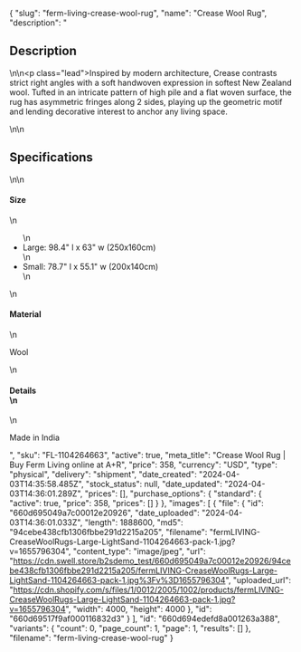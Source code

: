 {
  "slug": "ferm-living-crease-wool-rug",
  "name": "Crease Wool Rug",
  "description": "<h2>Description</h2>\n<!-- split -->\n<p class=\"lead\">Inspired by modern architecture, Crease contrasts strict right angles with a soft handwoven expression in softest New Zealand wool. Tufted in an intricate pattern of high pile and a flat woven surface, the rug has asymmetric fringes along 2 sides, playing up the geometric motif and lending decorative interest to anchor any living space.</p>\n<!-- split -->\n<h2>Specifications</h2>\n<!-- split -->\n<h4>Size</h4>\n<ul>\n<li>Large: 98.4\" l x 63\" w (250x160cm)</li>\n<li>Small: 78.7\" l x 55.1\" w (200x140cm)</li>\n</ul>\n<h4>Material</h4>\n<p>Wool</p>\n<h4>Details<br>\n</h4>\n<p>Made in India</p>",
  "sku": "FL-1104264663",
  "active": true,
  "meta_title": "Crease Wool Rug | Buy Ferm Living online at A+R",
  "price": 358,
  "currency": "USD",
  "type": "physical",
  "delivery": "shipment",
  "date_created": "2024-04-03T14:35:58.485Z",
  "stock_status": null,
  "date_updated": "2024-04-03T14:36:01.289Z",
  "prices": [],
  "purchase_options": {
    "standard": {
      "active": true,
      "price": 358,
      "prices": []
    }
  },
  "images": [
    {
      "file": {
        "id": "660d695049a7c00012e20926",
        "date_uploaded": "2024-04-03T14:36:01.033Z",
        "length": 1888600,
        "md5": "94cebe438cfb1306fbbe291d2215a205",
        "filename": "fermLIVING-CreaseWoolRugs-Large-LightSand-1104264663-pack-1.jpg?v=1655796304",
        "content_type": "image/jpeg",
        "url": "https://cdn.swell.store/b2sdemo_test/660d695049a7c00012e20926/94cebe438cfb1306fbbe291d2215a205/fermLIVING-CreaseWoolRugs-Large-LightSand-1104264663-pack-1.jpg%3Fv%3D1655796304",
        "uploaded_url": "https://cdn.shopify.com/s/files/1/0012/2005/1002/products/fermLIVING-CreaseWoolRugs-Large-LightSand-1104264663-pack-1.jpg?v=1655796304",
        "width": 4000,
        "height": 4000
      },
      "id": "660d69517f9af000116832d3"
    }
  ],
  "id": "660d694edefd8a001263a388",
  "variants": {
    "count": 0,
    "page_count": 1,
    "page": 1,
    "results": []
  },
  "filename": "ferm-living-crease-wool-rug"
}